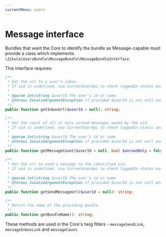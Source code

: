 ```yaml
---
currentMenu: users
---
```

# Message interface

Bundles that want the Core to identify the bundle as Message-capable must provide a class which implements
`\Zikula\UsersBundle\MessageBundle\MessageBundleInterface`.

This interface requires:

```php
/**
 * Get the url to a user's inbox.
 * If uid is undefined, use CurrentUserApi to check loggedIn status and obtain and use the current user's uid
 *
 * @param int|string $userId The user's id or name
 * @throws InvalidArgumentException if provided $userId is not null and invalid
 */
public function getInboxUrl($userId = null): string;

/**
 * Get the count of all or only unread messages owned by the uid.
 * If uid is undefined, use CurrentUserApi to check loggedIn status and obtain and use the current user's uid
 *
 * @param int|string $userId The user's id or name
 * @throws InvalidArgumentException if provided $userId is not null and invalid
 */
public function getMessageCount($userId = null, bool $unreadOnly = false): int;

/**
 * Get the url to send a message to the identified uid.
 * If uid is undefined, use CurrentUserApi to check loggedIn status and obtain and use the current user's uid
 *
 * @param int|string $userId The user's id or name
 * @throws InvalidArgumentException if provided $userId is not null and invalid
 */
public function getSendMessageUrl($userId = null): string;

/**
 * Return the name of the providing bundle.
 */
public function getBundleName(): string;
```

These methods are used in the Core's twig filters - `messageSendLink`, `messageInboxLink` and `messageCount`.
